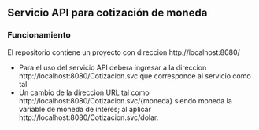 ## Servicio API para cotización de moneda
### Funcionamiento
El repositorio contiene un proyecto con direccion http://localhost:8080/
 - Para el uso del servicio API debera ingresar a la direccion http://localhost:8080/Cotizacion.svc que corresponde al servicio como tal
 - Un cambio de la direccion URL tal como http://localhost:8080/Cotizacion.svc/{moneda} siendo moneda la variable de moneda de interes; al aplicar http://localhost:8080/Cotizacion.svc/dolar.
